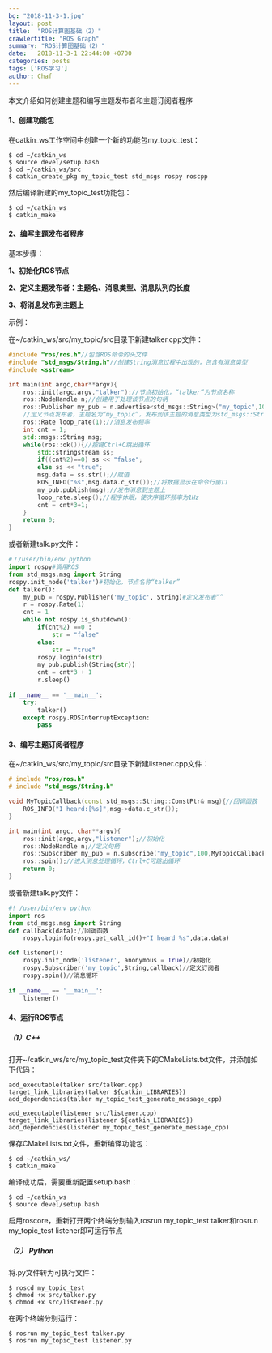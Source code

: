 ```yaml
---
bg: "2018-11-3-1.jpg"
layout: post
title:  "ROS计算图基础（2）"
crawlertitle: "ROS Graph"
summary: "ROS计算图基础（2）"
date:   2018-11-3-1 22:44:00 +0700
categories: posts
tags: ['ROS学习']
author: Chaf
---
```


本文介绍如何创建主题和编写主题发布者和主题订阅者程序

#### 1、创建功能包

在catkin_ws工作空间中创建一个新的功能包my_topic_test：

```shell
$ cd ~/catkin_ws
$ source devel/setup.bash
$ cd ~/catkin_ws/src
$ catkin_create_pkg my_topic_test std_msgs rospy roscpp
```

然后编译新建的my_topic_test功能包：

```shell
$ cd ~/catkin_ws
$ catkin_make
```

#### 2、编写主题发布者程序

基本步骤：

**1、初始化ROS节点**

**2、定义主题发布者：主题名、消息类型、消息队列的长度**

**3、将消息发布到主题上**

示例：

在~/catkin_ws/src/my_topic/src目录下新建talker.cpp文件：

```c++
#include "ros/ros.h"//包含ROS命令的头文件
#include "std_msgs/String.h"//创建String消息过程中出现的，包含有消息类型
#include <sstream>

int main(int argc,char**argv){
    ros::init(argc,argv,"talker");//节点初始化，“talker”为节点名称
    ros::NodeHandle n;//创建用于处理该节点的句柄
    ros::Publisher my_pub = n.advertise<std_msgs::String>("my_topic",100);
    //定义节点发布者，主题名为“my_topic”，发布到该主题的消息类型为std_msgs::String，100为发布队列		的长度
    ros::Rate loop_rate(1);//消息发布频率
    int cnt = 1;
    std::msgs::String msg;
    while(ros::ok()){//按键Ctrl+C跳出循环
        std::stringstream ss;
        if((cnt%2)==0) ss << "false";
        else ss << "true";
        msg.data = ss.str();//赋值
        ROS_INFO("%s",msg.data.c_str());//将数据显示在命令行窗口
        my_pub.publish(msg);//发布消息到主题上
        loop_rate.sleep();//程序休眠，使次序循环频率为1Hz
        cnt = cnt*3+1;
    }
    return 0;
}
```

或者新建talk.py文件：

```python
#！/user/bin/env python
import rospy#调用ROS
from std_msgs.msg import String
rospy.init_node('talker')#初始化，节点名称“talker”
def talker():
    my_pub = rospy.Publisher('my_topic', String)#定义发布者“”
    r = rospy.Rate(1)
    cnt = 1
    while not rospy.is_shutdown():
        if(cnt%2) ==0 :
            str = "false"
        else:
            str = "true"
        rospy.loginfo(str)
        my_pub.publish(String(str))
        cnt = cnt*3 + 1
        r.sleep()
        
if __name__ == '__main__':
    try:
        talker()
    except rospy.ROSInterruptException:
        pass 
```



#### 3、编写主题订阅者程序 

在~/catkin_ws/src/my_topic/src目录下新建listener.cpp文件： 

```c++
# include "ros/ros.h"
# include "std_msgs/String.h"

void MyTopicCallback(const std_msgs::String::ConstPtr& msg){//回调函数
    ROS_INFO("I heard:[%s]",msg->data.c_str());
}

int main(int argc, char**argv){
    ros::init(argc,argv,"listener");//初始化
    ros::NodeHandle n;//定义句柄
    ros::Subscriber my_pub = n.subscribe("my_topic",100,MyTopicCallback);//定义订阅者
    ros::spin();//进入消息处理循环，Ctrl+C可跳出循环
    return 0;    
}
```

或者新建talk.py文件：

```python
#! /user/bin/env python
import ros
from std_msgs.msg import String
def callback(data)://回调函数
    rospy.loginfo(rospy.get_call_id()+"I heard %s",data.data)

def listener():
    rospy.init_node('listener', anonymous = True)//初始化
    rospy.Subscriber('my_topic',String,callback)//定义订阅者
    rospy.spin()//消息循环
    
if __name__ == '__main__':
    listener()
```

#### 4、运行ROS节点

##### （1）C++

打开~/catkin_ws/src/my_topic_test文件夹下的CMakeLists.txt文件，并添加如下代码：

```
add_executable(talker src/talker.cpp)
target_link_libraries(talker ${catkin_LIBRARIES})
add_dependencies(talker my_topic_test_generate_message_cpp)

add_executable(listener src/listener.cpp)
target_link_libraries(listener ${catkin_LIBRARIES})
add_dependencies(listener my_topic_test_generate_message_cpp)
```

保存CMakeLists.txt文件，重新编译功能包：

```shell
$ cd ~/catkin_ws/
$ catkin_make
```

编译成功后，需要重新配置setup.bash：

```shell
$ cd ~/catkin_ws
$ source devel/setup.bash
```

启用roscore，重新打开两个终端分别输入rosrun my_topic_test talker和rosrun my_topic_test listener即可运行节点

##### （2） Python

将.py文件转为可执行文件：

```shell
$ roscd my_topic_test
$ chmod +x src/talker.py
$ chmod +x src/listener.py
```

在两个终端分别运行：

```shell
$ rosrun my_topic_test talker.py
$ rosrun my_topic_test listener.py
```


